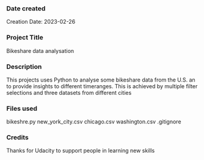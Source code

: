 ### Date created
Creation Date: 2023-02-26 

### Project Title
Bikeshare data analysation

### Description
This projects uses Python to analyse some bikeshare data from the U.S. an to provide insights to different timeranges.
This is achieved by multiple filter selections and three datasets from different cities

### Files used
bikeshre.py
new_york_city.csv
chicago.csv
washington.csv
.gitignore

### Credits
Thanks for Udacity to support people in learning new skills

